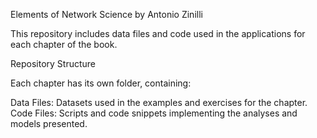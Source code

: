 Elements of Network Science by Antonio Zinilli

This repository includes data files and code used in the applications for each chapter of the book.

Repository Structure

Each chapter has its own folder, containing:

Data Files: Datasets used in the examples and exercises for the chapter.
Code Files: Scripts and code snippets implementing the analyses and models presented.
